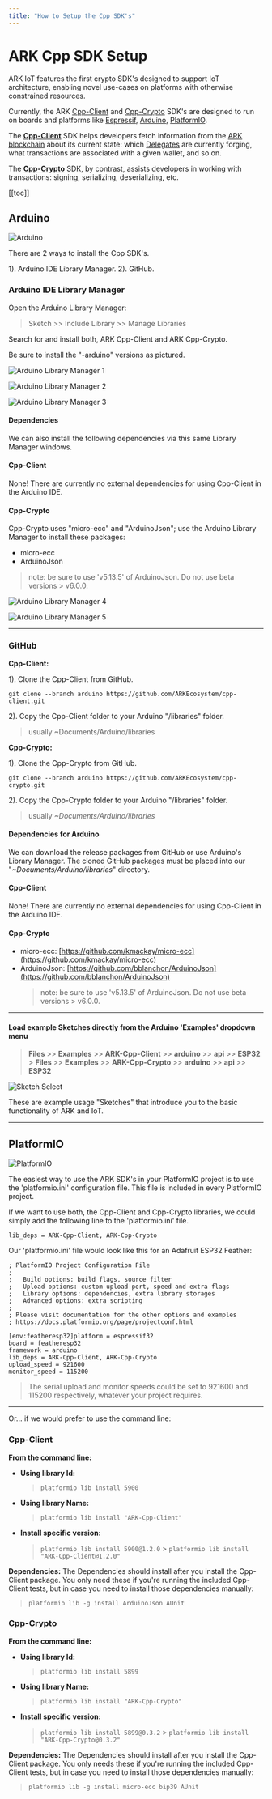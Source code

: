 ```yaml
---
title: "How to Setup the Cpp SDK's"
---
```


# ARK Cpp SDK Setup

ARK IoT features the first crypto SDK's designed to support IoT architecture, enabling novel use-cases on platforms with otherwise constrained resources.

Currently, the ARK [Cpp-Client](https://github.com/ARKEcosystem/cpp-client) and [Cpp-Crypto](https://github.com/ARKEcosystem/cpp-crypto) SDK's are designed to run on boards and platforms like [Espressif](https://www.espressif.com/), [Arduino](https://www.arduino.cc/), [PlatformIO](https://platformio.org/).

The [**Cpp-Client**](https://github.com/ARKEcosystem/cpp-client) SDK helps developers fetch information from the [ARK blockchain](/introduction/blockchain) about its current state: which [Delegates](/glossary/#delegate) are currently forging, what transactions are associated with a given wallet, and so on.

The [**Cpp-Crypto**](https://github.com/ARKEcosystem/cpp-crypto) SDK, by contrast, assists developers in working with transactions: signing, serializing, deserializing, etc.

[[toc]]

## Arduino

![Arduino](.././assets/arduino/arduino.png)

There are 2 ways to install the Cpp SDK's.

1). Arduino IDE Library Manager.
2). GitHub.

### Arduino IDE Library Manager

Open the Arduino Library Manager:

> Sketch >> Include Library >> Manage Libraries

Search for and install both, ARK Cpp-Client and ARK Cpp-Crypto.

Be sure to install the "-arduino" versions as pictured.

![Arduino Library Manager 1](.././assets/cpp-sdk/lib-mngr-1.png)

![Arduino Library Manager 2](.././assets/cpp-sdk/lib-mngr-2.png)

![Arduino Library Manager 3](.././assets/cpp-sdk/lib-mngr-3.png)

#### Dependencies

We can also install the following dependencies via this same Library Manager windows.

#### Cpp-Client

None! There are currently no external dependencies for using Cpp-Client in the Arduino IDE.

#### Cpp-Crypto

Cpp-Crypto uses "micro-ecc" and "ArduinoJson"; use the Arduino Library Manager to install these packages:

- micro-ecc
- ArduinoJson

> note: be sure to use 'v5.13.5' of ArduinoJson. Do not use beta versions > v6.0.0.

![Arduino Library Manager 4](.././assets/cpp-sdk/lib-mngr-4.png)

![Arduino Library Manager 5](.././assets/cpp-sdk/lib-mngr-5.png)

---

### GitHub

**Cpp-Client:**

1). Clone the Cpp-Client from GitHub.

```asciidoc
git clone --branch arduino https://github.com/ARKEcosystem/cpp-client.git
```

2). Copy the Cpp-Client folder to your Arduino "/libraries" folder.

> usually ~Documents/Arduino/libraries

**Cpp-Crypto:**

1). Clone the Cpp-Crypto from GitHub.

```asciidoc
git clone --branch arduino https://github.com/ARKEcosystem/cpp-crypto.git
```

2). Copy the Cpp-Crypto folder to your Arduino "/libraries" folder.

> usually _~Documents/Arduino/libraries_

#### Dependencies for Arduino

We can download the release packages from GitHub or use Arduino's Library Manager. The cloned GitHub packages must be placed into our "_~Documents/Arduino/libraries_" directory.

#### Cpp-Client

None! There are currently no external dependencies for using Cpp-Client in the Arduino IDE.

#### Cpp-Crypto

- micro-ecc: [https://github.com/kmackay/micro-ecc](https://github.com/kmackay/micro-ecc)
- ArduinoJson: [https://github.com/bblanchon/ArduinoJson](https://github.com/bblanchon/ArduinoJson)
  > note: be sure to use 'v5.13.5' of ArduinoJson. Do not use beta versions > v6.0.0.

---

#### Load example Sketches directly from the Arduino 'Examples' dropdown menu

> **Files** >> **Examples** >> **ARK-Cpp-Client** >> **arduino** >> **api** >> **ESP32** > **Files** >> **Examples** >> **ARK-Cpp-Crypto** >> **arduino** >> **api** >> **ESP32**

![Sketch Select](.././assets/cpp-sdk/arduino-ide-cpp-sdk-sketch-select.jpeg)

These are example usage "Sketches" that introduce you to the basic functionality of ARK and IoT.

---

## PlatformIO

![PlatformIO](.././assets/os/platformio.png)

The easiest way to use the ARK SDK's in your PlatformIO project is to use the 'platformio.ini' configuration file. This file is included in every PlatformIO project.

If we want to use both, the Cpp-Client and Cpp-Crypto libraries, we could simply add the following line to the 'platformio.ini' file.

```asciidoc
lib_deps = ARK-Cpp-Client, ARK-Cpp-Crypto
```

Our 'platformio.ini' file would look like this for an Adafruit ESP32 Feather:

```asciidoc
; PlatformIO Project Configuration File
;
;   Build options: build flags, source filter
;   Upload options: custom upload port, speed and extra flags
;   Library options: dependencies, extra library storages
;   Advanced options: extra scripting
;
; Please visit documentation for the other options and examples
; https://docs.platformio.org/page/projectconf.html

[env:featheresp32]platform = espressif32
board = featheresp32
framework = arduino
lib_deps = ARK-Cpp-Client, ARK-Cpp-Crypto
upload_speed = 921600
monitor_speed = 115200

```

> The serial upload and monitor speeds could be set to 921600 and 115200 respectively, whatever your project requires.

---

Or... if we would prefer to use the command line:

### Cpp-Client

**From the command line:**

- **Using library Id:**
  > `platformio lib install 5900`
- **Using library Name:**
  > `platformio lib install "ARK-Cpp-Client"`
- **Install specific version:**
  > `platformio lib install 5900@1.2.0` > `platformio lib install "ARK-Cpp-Client@1.2.0"`

**Dependencies:**
The Dependencies should install after you install the Cpp-Client package.
You only need these if you're running the included Cpp-Client tests,
but in case you need to install those dependencies manually:

> `platformio lib -g install ArduinoJson AUnit`

### Cpp-Crypto

**From the command line:**

- **Using library Id:**
  > `platformio lib install 5899`
- **Using library Name:**
  > `platformio lib install "ARK-Cpp-Crypto"`
- **Install specific version:**
  > `platformio lib install 5899@0.3.2` > `platformio lib install "ARK-Cpp-Crypto@0.3.2"`

**Dependencies:**
The Dependencies should install after you install the Cpp-Client package.
You only needs these if you're running the included Cpp-Client tests,
but in case you need to install those dependencies manually:

> `platformio lib -g install micro-ecc bip39 AUnit`
